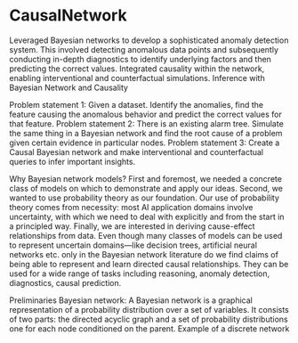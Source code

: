 # CausalNetwork
Leveraged Bayesian networks to develop a sophisticated anomaly detection system. This involved detecting anomalous data points and subsequently conducting in-depth diagnostics to identify underlying factors and then predicting the correct values. Integrated causality within the network, enabling interventional and counterfactual simulations.
Inference with Bayesian Network and Causality

Problem statement 1:
Given a dataset. Identify the anomalies, find the feature causing the anomalous behavior and predict the correct values for that feature. 
Problem statement 2:
There is an existing alarm tree. Simulate the same thing in a Bayesian network and find the root cause of a problem given certain evidence in particular nodes. 
Problem statement 3:
Create a Causal Bayesian network and make interventional and counterfactual queries to infer important insights. 

Why Bayesian network models?
First and foremost, we needed a concrete class of models on which to demonstrate and apply our ideas. Second, we wanted to use probability theory as our foundation. Our use of probability theory comes from necessity: most AI application domains involve uncertainty, with which we need to deal with explicitly and from the start in a principled way. Finally, we are interested in deriving cause-effect relationships from data. Even though many classes of models can be used to represent uncertain domains—like decision trees, artificial neural networks etc. only in the Bayesian network literature do we find claims of being able to represent and learn directed causal relationships.
They can be used for a wide range of tasks including reasoning, anomaly detection, diagnostics, causal prediction.

Preliminaries
Bayesian network: 
A Bayesian network is a graphical representation of a probability distribution over a set of variables. It consists of two parts: the directed acyclic graph and a set of probability distributions one for each node conditioned on the parent. 
Example of a discrete network
 
